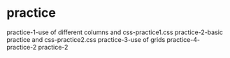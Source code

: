# practice
practice-1-use of different columns and css-practice1.css
practice-2-basic practice  and css-practice2.css
practice-3-use of grids 
practice-4-
practice-2
practice-2
